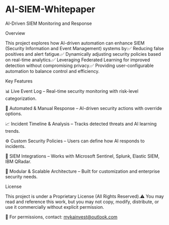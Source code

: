 # AI-SIEM-Whitepaper
AI-Driven SIEM Monitoring and Response

Overview

This project explores how AI-driven automation can enhance SIEM (Security Information and Event Management) systems by:✅ Reducing false positives and alert fatigue.✅ Dynamically adjusting security policies based on real-time analytics.✅ Leveraging Federated Learning for improved detection without compromising privacy.✅ Providing user-configurable automation to balance control and efficiency.

Key Features

📊 Live Event Log – Real-time security monitoring with risk-level categorization.

🔄 Automated & Manual Response – AI-driven security actions with override options.

📈 Incident Timeline & Analysis – Tracks detected threats and AI learning trends.

⚙️ Custom Security Policies – Users can define how AI responds to incidents.

📡 SIEM Integrations – Works with Microsoft Sentinel, Splunk, Elastic SIEM, IBM QRadar.

🚀 Modular & Scalable Architecture – Built for customization and enterprise security needs.

License

This project is under a Proprietary License (All Rights Reserved).⚠️ You may read and reference this work, but you may not copy, modify, distribute, or use it commercially without explicit permission.

📩 For permissions, contact: mykainvest@outlook.com
